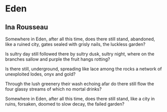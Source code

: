 # Eden
## Ina Rousseau
Somewhere in Eden, after all this time,
does there still stand, abandoned, like
a ruined city, gates sealed with grisly nails,
the luckless garden?

Is sultry day still followed there
by sultry dusk, sultry night,
where on the branches sallow and purple
the fruit hangs rotting?

Is there still, underground,
spreading like lace among the rocks
a network of unexploited lodes,
onyx and gold?

Through the lush greenery
their wash echoing afar
do there still flow the four glassy streams
of which no mortal drinks?

Somewhere in Eden, after all this time,
does there still stand, like a city in ruins,
forsaken, doomed to slow decay,
the failed garden?